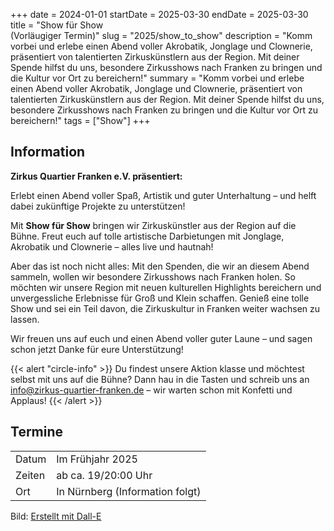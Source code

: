 +++
date = 2024-01-01
startDate = 2025-03-30
endDate = 2025-03-30
title = "Show für Show <br> (Vorläugiger Termin)"
slug =  "2025/show_to_show"
description = "Komm vorbei und erlebe einen Abend voller Akrobatik, Jonglage und Clownerie, präsentiert von talentierten Zirkuskünstlern aus der Region. Mit deiner Spende hilfst du uns, besondere Zirkusshows nach Franken zu bringen und die Kultur vor Ort zu bereichern!"
summary = "Komm vorbei und erlebe einen Abend voller Akrobatik, Jonglage und Clownerie, präsentiert von talentierten Zirkuskünstlern aus der Region. Mit deiner Spende hilfst du uns, besondere Zirkusshows nach Franken zu bringen und die Kultur vor Ort zu bereichern!"
tags = ["Show"]
+++

## Information

**Zirkus Quartier Franken e.V. präsentiert:**  

Erlebt einen Abend voller Spaß, Artistik und guter Unterhaltung – und helft dabei zukünftige Projekte zu unterstützen!

Mit **Show für Show** bringen wir Zirkuskünstler aus der Region auf die Bühne. Freut euch auf tolle artistische Darbietungen mit Jonglage, Akrobatik und Clownerie – alles live und hautnah!

Aber das ist noch nicht alles: Mit den Spenden, die wir an diesem Abend sammeln, wollen wir besondere Zirkusshows nach Franken holen. So möchten wir unsere Region mit neuen kulturellen Highlights bereichern und unvergessliche Erlebnisse für Groß und Klein schaffen. Genieß eine tolle Show und sei ein Teil davon, die Zirkuskultur in Franken weiter wachsen zu lassen.

Wir freuen uns auf euch und einen Abend voller guter Laune – und sagen schon jetzt Danke für eure Unterstützung!

{{< alert "circle-info" >}}
Du findest unsere Aktion klasse und möchtest selbst mit uns auf die Bühne? Dann hau in die Tasten und schreib uns an info@zirkus-quartier-franken.de – wir warten schon mit Konfetti und Applaus!
{{< /alert >}}


## Termine
|||
|---|---|
|Datum|Im Frühjahr 2025|
|Zeiten| ab ca. 19/20:00 Uhr|
|Ort|In Nürnberg (Information folgt)|


Bild: [Erstellt mit Dall-E](https://openai.com/index/dall-e-3/)